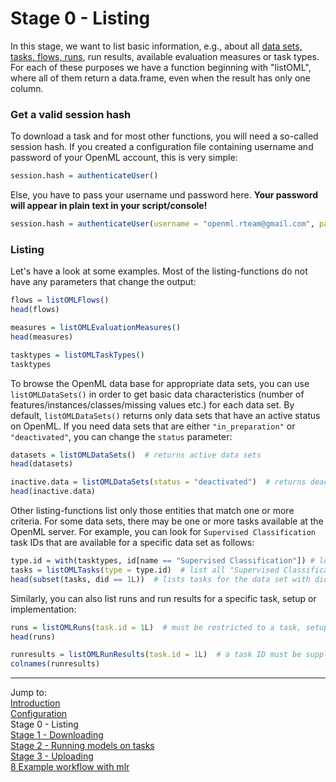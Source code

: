 Stage 0 - Listing
=================

In this stage, we want to list basic information, e.g., about all [data sets, tasks, flows, runs](http://openml.org/guide#g_start), run results, available evaluation measures or task types. For each of these purposes we have a function beginning with "listOML", where all of them return a data.frame, even when the result has only one column. 

### Get a valid session hash
To download a task and for most other functions, you will need a so-called session hash. If you created a configuration file containing username and password of your OpenML account, this is very simple:



```r
session.hash = authenticateUser()
```

Else, you have to pass your username und password here. **Your password will appear in plain text in your script/console!**


```r
session.hash = authenticateUser(username = "openml.rteam@gmail.com", password = "testpassword")
```

### Listing
Let's have a look at some examples. Most of the listing-functions do not have any parameters that change the output:


```r
flows = listOMLFlows()
head(flows)

measures = listOMLEvaluationMeasures()
head(measures)

tasktypes = listOMLTaskTypes()
tasktypes
```

To browse the OpenML data base for appropriate data sets, you can use `listOMLDataSets()` 
in order to get basic data characteristics (number of features/instances/classes/missing values etc.)
for each data set. By default, `listOMLDataSets()` returns only data sets that have an active 
status on OpenML. If you need data sets that are either `"in_preparation"` or `"deactivated"`,
you can change the `status` parameter:


```r
datasets = listOMLDataSets()  # returns active data sets
head(datasets)

inactive.data = listOMLDataSets(status = "deactivated")  # returns deactivated data sets
head(inactive.data)
```

Other listing-functions list only those entities that match one or more criteria.
For some data sets, there may be one or more tasks available at the OpenML server. 
For example, you can look for `Supervised Classification` task IDs that are available for a specific data set as follows:


```r
type.id = with(tasktypes, id[name == "Supervised Classification"]) # lookup id for "Supervised Classification" tasks
tasks = listOMLTasks(type = type.id)  # list all "Supervised Classification" tasks 
head(subset(tasks, did == 1L))  # lists tasks for the data set with did == 1 (see: http://openml.org/d/1)
```

Similarly, you can also list runs and run results for a specific task, setup or implementation:


```r
runs = listOMLRuns(task.id = 1L)  # must be restricted to a task, setup and/or implementation ID
head(runs)

runresults = listOMLRunResults(task.id = 1L)  # a task ID must be supplied
colnames(runresults)
```


----------------------------------------------------------------------------------------------------
Jump to:   
[Introduction](1-Introduction.md)  
[Configuration](2-Configuration.md)  
Stage 0 - Listing  
[Stage 1 - Downloading](4-Stage-1-Downloading.md)  
[Stage 2 - Running models on tasks](5-Stage-2-Running.md)  
[Stage 3 - Uploading](6-Stage-3-Uploading.md)  
[8 Example workflow with mlr](8-Example-workflow-with-mlr.md)
